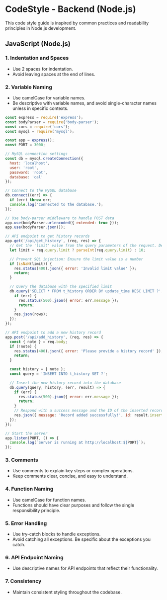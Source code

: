 # CodeStyle - Backend (Node.js)

This code style guide is inspired by common practices and readability principles in Node.js development.

## JavaScript (Node.js)

### 1. Indentation and Spaces

- Use 2 spaces for indentation.
- Avoid leaving spaces at the end of lines.

### 2. Variable Naming

- Use camelCase for variable names.
- Be descriptive with variable names, and avoid single-character names unless in specific contexts.

```JavaScript
const express = require('express');
const bodyParser = require('body-parser');
const cors = require('cors');
const mysql = require('mysql');

const app = express();
const PORT = 3000;

// MySQL connection settings
const db = mysql.createConnection({
  host: 'localhost',
  user: 'root',
  password: 'root',
  database: 'cal'
});

// Connect to the MySQL database
db.connect((err) => {
  if (err) throw err;
  console.log('Connected to the database.');
});

// Use body-parser middleware to handle POST data
app.use(bodyParser.urlencoded({ extended: true }));
app.use(bodyParser.json());

// API endpoint to get history records
app.get('/api/get_history', (req, res) => {
  // Get the 'limit' value from the query parameters of the request. Default to 10 if not provided.
  let limit = req.query.limit ? parseInt(req.query.limit) : 10;

  // Prevent SQL injection: Ensure the limit value is a number
  if (isNaN(limit)) {
    res.status(400).json({ error: 'Invalid limit value' });
    return;
  }

  // Query the database with the specified limit
  db.query('SELECT * FROM t_history ORDER BY update_time DESC LIMIT ?', [limit], (err, rows) => {
    if (err) {
      res.status(500).json({ error: err.message });
      return;
    }
    res.json(rows);
  });
});

// API endpoint to add a new history record
app.post('/api/add_history', (req, res) => {
  const { note } = req.body;
  if (!note) {
    res.status(400).json({ error: 'Please provide a history record' });
    return;
  }

  const history = { note };
  const query = 'INSERT INTO t_history SET ?';

  // Insert the new history record into the database
  db.query(query, history, (err, result) => {
    if (err) {
      res.status(500).json({ error: err.message });
      return;
    }
    // Respond with a success message and the ID of the inserted record
    res.json({ message: 'Record added successfully!', id: result.insertId });
  });
});

// Start the server
app.listen(PORT, () => {
  console.log(`Server is running at http://localhost:${PORT}`);
});
```

### 3. Comments

- Use comments to explain key steps or complex operations.
- Keep comments clear, concise, and easy to understand.

### 4. Function Naming

- Use camelCase for function names.
- Functions should have clear purposes and follow the single responsibility principle.

### 5. Error Handling

- Use try-catch blocks to handle exceptions.
- Avoid catching all exceptions. Be specific about the exceptions you catch.

### 6. API Endpoint Naming

- Use descriptive names for API endpoints that reflect their functionality.

### 7. Consistency

- Maintain consistent styling throughout the codebase.
